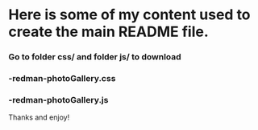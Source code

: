 <h1>Here is some of my content used to create the main README file.</h1>

<h3>Go to folder css/ and folder js/ to download<h3> <h3>-redman-photoGallery.css</h3> <h3>-redman-photoGallery.js</h3>

Thanks and enjoy! 
